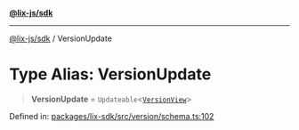 [**@lix-js/sdk**](../README.md)

***

[@lix-js/sdk](../README.md) / VersionUpdate

# Type Alias: VersionUpdate

> **VersionUpdate** = `Updateable`\<[`VersionView`](VersionView.md)\>

Defined in: [packages/lix-sdk/src/version/schema.ts:102](https://github.com/opral/monorepo/blob/3bcc1f95be292671fbdc30a84e807512030f233b/packages/lix-sdk/src/version/schema.ts#L102)

